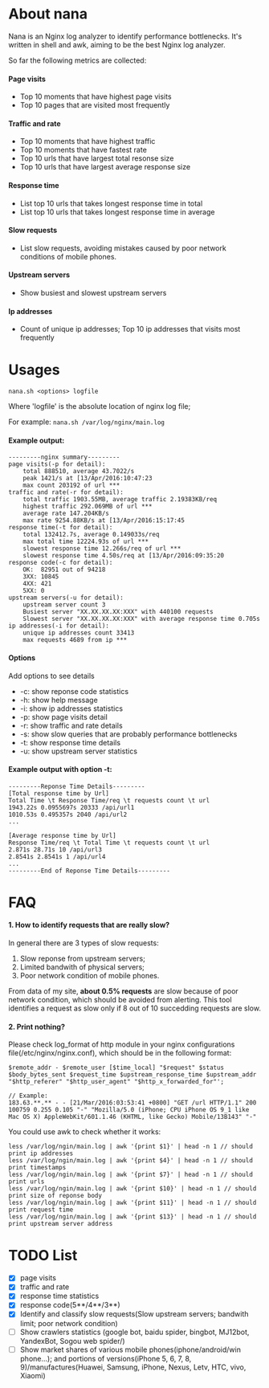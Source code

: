 # About nana
Nana is an Nginx log analyzer to identify performance bottlenecks. It's written in shell and awk, aiming to be the best Nginx log analyzer.

So far the following metrics are collected:

#### Page visits
- Top 10 moments that have highest page visits
- Top 10 pages that are visited most frequently

#### Traffic and rate
- Top 10 moments that have highest traffic
- Top 10 moments that have fastest rate
- Top 10 urls that have largest total resonse size
- Top 10 urls that have largest average response size

#### Response time
- List top 10 urls that takes longest response time in total
- List top 10 urls that takes longest response time in average

#### Slow requests
- List slow requests, avoiding mistakes caused by poor network conditions of mobile phones.

#### Upstream servers
- Show busiest and slowest upstream servers

#### Ip addresses
- Count of unique ip addresses; Top 10 ip addresses that visits most frequently




# Usages
`nana.sh <options> logfile`

Where 'logfile' is the absolute location of nginx log file;

For example: 
`nana.sh /var/log/nginx/main.log`

#### Example output: 

    ---------nginx summary---------  
    page visits(-p for detail):
        total 888510, average 43.7022/s  
        peak 1421/s at [13/Apr/2016:10:47:23  
        max count 203192 of url ***  
    traffic and rate(-r for detail):  
        total traffic 1903.55MB, average traffic 2.19383KB/req  
        highest traffic 292.069MB of url ***  
        average rate 147.204KB/s  
        max rate 9254.88KB/s at [13/Apr/2016:15:17:45  
    response time(-t for detail):  
        total 132412.7s, average 0.149033s/req  
        max total time 12224.93s of url ***  
        slowest response time 12.266s/req of url ***  
        slowest response time 4.50s/req at [13/Apr/2016:09:35:20  
    response code(-c for detail):
        OK:  82951 out of 94218
        3XX: 10845
        4XX: 421
        5XX: 0
    upstream servers(-u for detail):
        upstream server count 3
        Busiest server "XX.XX.XX.XX:XXX" with 440100 requests
        Slowest server "XX.XX.XX.XX:XXX" with average response time 0.705s
    ip addresses(-i for detail):  
        unique ip addresses count 33413  
        max requests 4689 from ip ***

#### Options
Add options to see details
* -c: show reponse code statistics
* -h: show help message
* -i: show ip addresses statistics
* -p: show page visits detail
* -r: show traffic and rate details
* -s: show slow queries that are probably performance bottlenecks
* -t: show response time details
* -u: show upstream server statistics

#### Example output with option -t: 

    ---------Reponse Time Details---------
    [Total response time by Url]
    Total Time \t Response Time/req \t requests count \t url
    1943.22s 0.0955697s 20333 /api/url1
    1010.53s 0.495357s 2040 /api/url2
    ...

    [Average response time by Url]
    Response Time/req \t Total Time \t requests count \t url
    2.871s 28.71s 10 /api/url3
    2.8541s 2.8541s 1 /api/url4
    ...
    ---------End of Reponse Time Details---------

# FAQ
#### 1. How to identify requests that are really slow?
In general there are 3 types of slow requests:
1. Slow reponse from upstream servers;
2. Limited bandwith of physical servers;
3. Poor network condition of mobile phones.

From data of my site, **about 0.5% requests** are slow because of poor network condition, which should be avoided from alerting. This tool identifies a request as slow only if 8 out of 10 succedding requests are slow.

#### 2. Print nothing?
Please check log_format of http module in your nginx configurations file(/etc/nginx/nginx.conf), which should be in the following format:

    $remote_addr - $remote_user [$time_local] "$request" $status  $body_bytes_sent $request_time $upstream_response_time $upstream_addr "$http_referer" "$http_user_agent" "$http_x_forwarded_for"';

    // Example: 
    183.63.**.** - - [21/Mar/2016:03:53:41 +0800] "GET /url HTTP/1.1" 200 100759 0.255 0.105 "-" "Mozilla/5.0 (iPhone; CPU iPhone OS 9_1 like Mac OS X) AppleWebKit/601.1.46 (KHTML, like Gecko) Mobile/13B143" "-"

You could use awk to check whether it works:

    less /var/log/ngin/main.log | awk '{print $1}' | head -n 1 // should print ip addresses  
    less /var/log/ngin/main.log | awk '{print $4}' | head -n 1 // should print timestamps  
    less /var/log/ngin/main.log | awk '{print $7}' | head -n 1 // should print urls  
    less /var/log/ngin/main.log | awk '{print $10}' | head -n 1 // should print size of reponse body  
    less /var/log/ngin/main.log | awk '{print $11}' | head -n 1 // should print request time  
    less /var/log/ngin/main.log | awk '{print $13}' | head -n 1 // should print upstream server address


# TODO List
- [x] page visits
- [x] traffic and rate
- [x] response time statistics
- [x] response code(5**/4**/3**)
- [x] Identify and classify slow requests(Slow upstream servers; bandwith limit; poor network condition)
- [ ] Show crawlers statistics (google bot, baidu spider, bingbot, MJ12bot, YandexBot, Sogou web spider/)
- [ ] Show market shares of various mobile phones(iphone/android/win phone...); and portions of versions(iPhone 5, 6, 7, 8, 9)/manufactures(Huawei, Samsung, iPhone, Nexus, Letv, HTC, vivo, Xiaomi)
